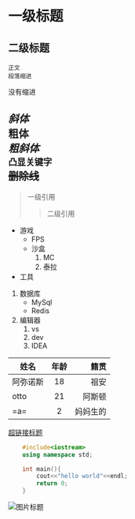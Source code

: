 # 一级标题
## 二级标题
    正文
    段落缩进
  没有缩进

*斜体*<br>
**粗体**<br>
***粗斜体***<br>
`凸显关键字`<br>
~~删除线~~
-----
> 一级引用
>> 二级引用
* 游戏
  * FPS
  * 沙盒
    1. MC
    2. 泰拉
* 工具
1. 数据库
   * MySql
   * Redis
2. 编辑器
   1. vs
   2. dev
   3. IDEA

|姓名|年龄|籍贯|
--|:--:|--:
|阿弥诺斯|18|祖安|
|otto|21|阿斯顿|
|=a=|2|妈妈生的|

[超链接标题](https://blog.csdn.net/RedGown_ovo "我的博客")

```cpp
	#include<iostream>
	using namespace std;

	int main(){
		cout<<"hello world"<<endl;
		return 0;
	}
```

![图片标题](https://opengameart.org/sites/default/files/cover_139.png "悬停标题")
